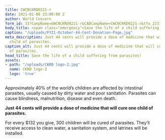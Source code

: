 ```yaml
---
title: CWCNCKRD0221-r
date: 2021-01-08 23:08:00 Z
author: World Concern
form_id: 33?CampName=UWCNCKRD0221-r&CADCampName=CWCNCKRD0221-r&tfa_2231=Canada&tfa_1202=44cent
body_title: <span class="emergency">Save the life of a child suffering from parasites!</span>
caption: "/uploads/FY21-October-44-Cent-Donation-Page.jpg"
meta_description: Just 44 cents will provide a dose of medicine that will cure one
  child of parasites.
caption_alt: Just 44 cents will provide a dose of medicine that will cure one child
  of parasites.
head_title: Save the life of a child suffering from parasites!
assets:
- path: "/uploads/CKRD logo-2.jpg"
  name: CKRD logo-2
  logo: 'true'
---
```


Approximately 40% of the world’s children are affected by intestinal parasites, usually caused by dirty water and poor sanitation. Parasites can cause blindness, malnutrition, disease and even death.

**Just 44 cents will provide a dose of medicine that will cure one child of parasites.** 

For every $132 you give, 300 children will be cured of parasites. They’ll receive access to clean water, a sanitation system, and latrines will be installed.
